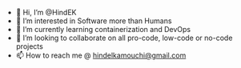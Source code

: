 - 👋 Hi, I’m @HindEK
- 👀 I’m interested in Software more than Humans
- 🌱 I’m currently learning containerization and DevOps
- 💞️ I’m looking to collaborate on all pro-code, low-code or no-code projects
- 📫 How to reach me @ hindelkamouchi@gmail.com

<!---
HindEK/HindEK is a ✨ special ✨ repository because its `README.md` (this file) appears on your GitHub profile.
You can click the Preview link to take a look at your changes.
--->
